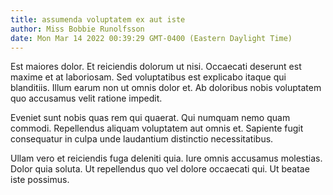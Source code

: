 ```yaml
---
title: assumenda voluptatem ex aut iste
author: Miss Bobbie Runolfsson
date: Mon Mar 14 2022 00:39:29 GMT-0400 (Eastern Daylight Time)
---
```

Est maiores dolor. Et reiciendis dolorum ut nisi. Occaecati deserunt est maxime et at laboriosam. Sed voluptatibus est explicabo itaque qui blanditiis. Illum earum non ut omnis dolor et. Ab doloribus nobis voluptatem quo accusamus velit ratione impedit.

 Eveniet sunt nobis quas rem qui quaerat. Qui numquam nemo quam commodi. Repellendus aliquam voluptatem aut omnis et. Sapiente fugit consequatur in culpa unde laudantium distinctio necessitatibus.

 Ullam vero et reiciendis fuga deleniti quia. Iure omnis accusamus molestias. Dolor quia soluta. Ut repellendus quo vel dolore occaecati qui. Ut beatae iste possimus.